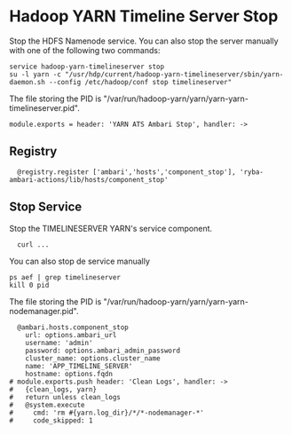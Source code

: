 
# Hadoop YARN Timeline Server Stop

Stop the HDFS Namenode service. You can also stop the server manually with one of
the following two commands:

```
service hadoop-yarn-timelineserver stop
su -l yarn -c "/usr/hdp/current/hadoop-yarn-timelineserver/sbin/yarn-daemon.sh --config /etc/hadoop/conf stop timelineserver"
```

The file storing the PID is "/var/run/hadoop-yarn/yarn/yarn-yarn-timelineserver.pid".

    module.exports = header: 'YARN ATS Ambari Stop', handler: ->
    
## Registry

      @registry.register ['ambari','hosts','component_stop'], 'ryba-ambari-actions/lib/hosts/component_stop'

## Stop Service

Stop the TIMELINESERVER YARN's service component. 
```
  curl ...
```

You can also stop de service manually
```
ps aef | grep timelineserver
kill 0 pid
```

The file storing the PID is "/var/run/hadoop-yarn/yarn/yarn-yarn-nodemanager.pid".

      @ambari.hosts.component_stop
        url: options.ambari_url
        username: 'admin'
        password: options.ambari_admin_password
        cluster_name: options.cluster_name
        name: 'APP_TIMELINE_SERVER'
        hostname: options.fqdn
    # module.exports.push header: 'Clean Logs', handler: ->
    #   {clean_logs, yarn}
    #   return unless clean_logs
    #   @system.execute
    #     cmd: 'rm #{yarn.log_dir}/*/*-nodemanager-*'
    #     code_skipped: 1
